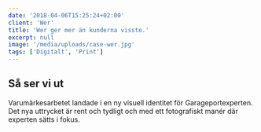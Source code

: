 ```yaml
---
date: '2018-04-06T15:25:24+02:00'
client: 'Wer'
title: 'Wer ger mer än kunderna visste.'
excerpt: null
image: '/media/uploads/case-wer.jpg'
tags: ['Digitalt', 'Print']
---
```


## Så ser vi ut

Varumärkesarbetet landade i en ny visuell identitet för Garageportexperten. Det nya uttrycket är rent och tydligt och med ett fotografiskt manér där experten sätts i fokus.
